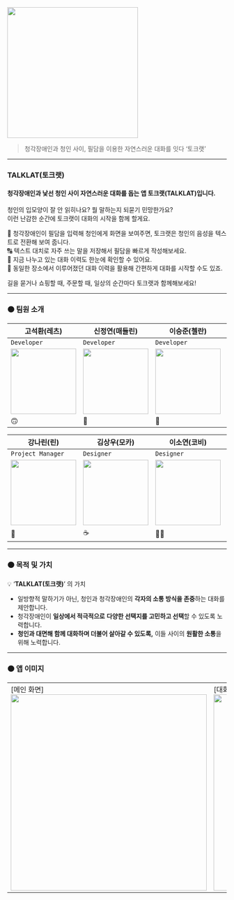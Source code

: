 <img src="https://github.com/DeveloperAcademy-POSTECH/MacC-Team-ALLWAY/assets/89244357/8e773511-3ce0-416d-b63c-02a46b967c97" width="300">

> 청각장애인과 청인 사이, 필담을 이용한 자연스러운 대화를 잇다 ‘토크랫’
---

### TALKLAT(토크랫)
#### 청각장애인과 낯선 청인 사이 자연스러운 대화를 돕는 앱 토크랫(TALKLAT)입니다.

청인의 입모양이 잘 안 읽히나요? 뭘 말하는지 되묻기 민망한가요?
</br>
이런 난감한 순간에 토크랫이 대화의 시작을 함께 할게요.


🔄 청각장애인이 필담을 입력해 청인에게 화면을 보여주면, 토크랫은 청인의 음성을 텍스트로 전환해 보여 줍니다.
</br>
🔠 텍스트 대치로 자주 쓰는 말을 저장해서 필담을 빠르게 작성해보세요.
</br>
📄 지금 나누고 있는 대화 이력도 한눈에 확인할 수 있어요.
</br>
📍 동일한 장소에서 이루어졌던 대화 이력을 활용해 간편하게 대화를 시작할 수도 있죠.

길을 묻거나 쇼핑할 때, 주문할 때, 일상의 순간마다 토크랫과 함께해보세요!

---

### 🟠 팀원 소개

| 고석환(레츠) | 신정연(매들린) | 이승준(첼란) | 최예은(리앤) |
|--------------|----------------|--------------|--------------|
| `Developer`    | `Developer`      | `Developer`    | `Developer`    |
| <img src="https://avatars.githubusercontent.com/u/22471820?v=4" width=150> | <img src="https://avatars.githubusercontent.com/u/88757043?v=4" width=150> | <img src="https://avatars.githubusercontent.com/u/82270058?v=4" width=150> | <img src="https://avatars.githubusercontent.com/u/89244357?v=4" width=150> |
| 🙃           | 🥐             | 🌿           | 🐠           |

| 강나린(린)   | 김상우(모카)   | 이소연(코비) | 이지수(지구) |
|--------------|----------------|--------------|--------------|
| `Project Manager` | `Designer`       | `Designer`     | `Project Manager` |
| <img src="https://avatars.githubusercontent.com/u/97780163?v=4" width=150> | <img src="https://avatars.githubusercontent.com/u/123388563?v=4" width=150> | <img src="https://github.com/DeveloperAcademy-POSTECH/MacC-Team-ALLWAY/assets/89244357/59e08e7e-f60c-4bd6-8ef1-7214f6ed70b3" width=150> | <img src="https://avatars.githubusercontent.com/u/128975136?v=4" width=150> |
| 🍋           | ☕️            | 👃🏻          | 🌏           |

---


### 🟠 목적 및 가치

💡 ‘**TALKLAT(토크랫)**’ 의 가치

- 일방향적 말하기가 아닌, 청인과 청각장애인의 **각자의 소통 방식을 존중**하는 대화를 제안합니다.
- 청각장애인이 **일상에서 적극적으로** **다양한 선택지를 고민하고 선택**할 수 있도록 노력합니다.
- **청인과 대면해 함께 대화하며 더불어 살아갈 수 있도록,** 이들 사이의 **원활한 소통**을 위해 노력합니다.


---

### 🟠 앱 이미지
<table>
<tr>
<td>
[메인 화면]
<img src="https://github.com/DeveloperAcademy-POSTECH/MacC-Team-ALLWAY/assets/88757043/5d3454a2-b865-49d2-a77c-a765db0c595b" height="450">

</td>
<td>
[대화 화면]
<img src="https://github.com/DeveloperAcademy-POSTECH/MacC-Team-ALLWAY/assets/88757043/3294f639-022b-4c9f-bc79-5609e217bfe9" height="450">


</td>
<td>
[위치 기반 대화 정보]
<img src="https://github.com/DeveloperAcademy-POSTECH/MacC-Team-ALLWAY/assets/88757043/49c738a1-e037-4c3e-9187-09a2ed8490a1" height="450">


</td>
<td>
[히스토리]
<img src="https://github.com/DeveloperAcademy-POSTECH/MacC-Team-ALLWAY/assets/88757043/6a623dd8-a703-48d1-8c0b-8cebef6e1131" height="450">

</td>
</tr>
</table>


